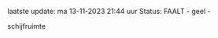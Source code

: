 laatste update: 
ma 13-11-2023 21:44   uur 
Status: FAALT - geel - 
<div class="service Y">schijfruimte</div>